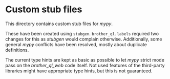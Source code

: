 # Custom stub files

This directory contains custom stub files for *mypy*.

These have been created using `stubgen`. `brother_ql.labels` required two changes for this as *stubgen* would complain otherwise. Additionally, some general *mypy* conflicts have been resolved, mostly about duplicate definitions.

The current type hints are kept as basic as possible to let *mypy* strict mode pass on the *brother_ql_web* code itself. Not used features of the third-party libraries might have appropriate type hints, but this is not guaranteed.
